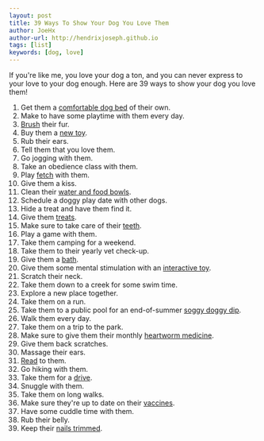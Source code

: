 ```yaml
---
layout: post
title: 39 Ways To Show Your Dog You Love Them
author: JoeHx
author-url: http://hendrixjoseph.github.io
tags: [list]
keywords: [dog, love]
---
```


If you're like me, you love your dog a ton, and you can never express to your love to your dog enough. Here are 39 ways to show your dog you love them!

1. Get them a [comfortable dog bed](https://www.puppy-snuggles.com/blog/the-best-orthopedic-dog-beds-under-$100/) of their own.
2. Make to have some playtime with them every day.
3. [Brush](https://www.chewy.com/s?rh=c%3A288%2Cc%3A355%2Cc%3A356) their fur.
4. Buy them a [new toy](https://www.chewy.com/b/toys-315).
5. Rub their ears.
6. Tell them that you love them.
7. Go jogging with them.
8. Take an obedience class with them.
9. Play [fetch](https://www.chewy.com/b/fetch-toys-317) with them.
10. Give them a kiss.
11. Clean their [water and food bowls](https://www.chewy.com/b/bowls-diners-339).
12. Schedule a doggy play date with other dogs.
13. Hide a treat and have them find it.
14. Give them [treats](https://www.chewy.com/b/treats-335).
15. Make sure to take care of their [teeth](https://www.chewy.com/b/dental-care-441).
16. Play a game with them.
17. Take them camping for a weekend.
18. Take them to their yearly vet check-up.
19. Give them a [bath](https://www.chewy.com/b/bath-shower-supplies-363).
20. Give them some mental stimulation with an [interactive toy](https://www.chewy.com/b/interactive-toys-319).
21. Scratch their neck.
22. Take them down to a creek for some swim time.
23. Explore a new place together.
24. Take them on a run.
25. Take them to a public pool for an end-of-summer [soggy doggy dip](https://www.puppy-snuggles.com/blog/vandalia-cassel-hills-pool-soggy-doggy-dip-2018/).
26. Walk them every day.
27. Take them on a trip to the park.
28. Make sure to give them their monthly [heartworm medicine](https://www.chewy.com/brands/heartgard-6542).
29. Give them back scratches.
30. Massage their ears.
31. [Read](https://www.puppy-snuggles.com/blog/six-childrens-books-about-dogs-and-puppies/) to them.
32. Go hiking with them.
33. Take them for a [drive](https://www.chewy.com/b/car-accessories-1469).
34. Snuggle with them.
35. Take them on long walks.
36. Make sure they're up to date on their [vaccines](https://www.puppy-snuggles.com/blog/what-vaccines-does-my-new-puppy-need/).
37. Have some cuddle time with them.
38. Rub their belly.
39. Keep their [nails trimmed](https://www.chewy.com/b/paw-nail-care-2397).
